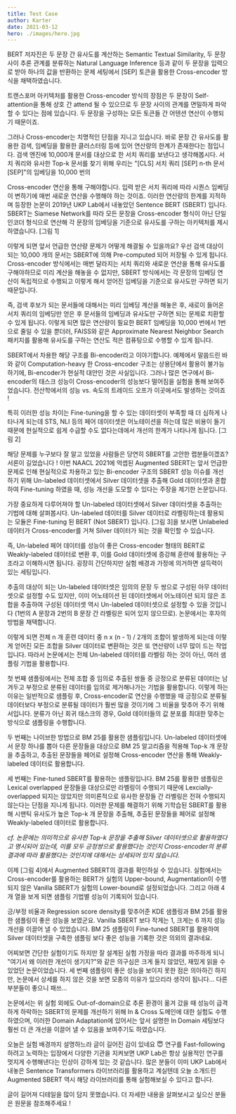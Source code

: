 ```yaml
---
title: Test Case
author: Karter
date: 2021-03-12
hero: ./images/hero.jpg
---
```


BERT 저자진은 두 문장 간 유사도를 계산하는 Semantic Textual Similarity, 두 문장 사이 추론 관계를 분류하는 Natural Language Inference 등과 같이 두 문장을 입력으로 받아 하나의 값을 반환하는 문제 세팅에서 [SEP] 토큰을 활용한 Cross-encoder 방식을 채택하였습니다.

트랜스포머 아키텍처를 활용한 Cross-encoder 방식의 장점은 두 문장이 Self-attention을 통해 상호 간 attend 될 수 있으므로 두 문장 사이의 관계를 면밀하게 파악할 수 있다는 점에 있습니다. 두 문장을 구성하는 모든 토큰들 간 어텐션 연산이 수행되기 때문이죠.

그러나 Cross-encoder는 치명적인 단점을 지니고 있습니다. 바로 문장 간 유사도를 활용한 검색, 임베딩을 활용한 클러스터링 등에 있어 연산량의 한계가 존재한다는 점입니다. 검색 엔진에 10,000개 문서를 대상으로 한 서치 쿼리를 보낸다고 생각해봅시다. 서치 쿼리와 유사한 Top-k 문서를 찾기 위해 우리는 "[CLS] 서치 쿼리 [SEP] n-th 문서 [SEP]"의 임베딩을 10,000 번의 

Cross-encoder 연산을 통해 구해야합니다. 입력 받은 서치 쿼리에 따라 시퀀스 임베딩이 변하기에 매번 새로운 연산을 수행해야 하는 것이죠. 
이러한 연산량의 한계를 지적하며 등장한 논문이 2019년 UKP Lab에서 내놓았던 Sentence BERT (SBERT) 입니다. SBERT는 Siamese Network를 따라 모든 문장을 Cross-encoder 형식이 아닌 단일 인코더 형식으로 연산해 각 문장의 임베딩을 기준으로 유사도를 구하는 아키텍처를 제시하였습니다. [그림 1]

이렇게 되면 앞서 언급한 연산량 문제가 어떻게 해결될 수 있을까요? 우선 검색 대상이 되는 10,000 개의 문서는 SBERT에 의해 Pre-computed 되어 저장될 수 있게 됩니다. Cross-encoder 방식에서는 매번 달라지는 서치 쿼리와 새로운 연산을 통해 유사도를 구해야하므로 미리 계산을 해놓을 수 없지만, SBERT 방식에서는 각 문장의 임베딩 연산이 독립적으로 수행되고 이렇게 해서 얻어진 임베딩을 기준으로 유사도만 구하면 되기 때문입니다.

즉, 검색 후보가 되는 문서들에 대해서는 미리 임베딩 계산을 해놓은 후, 새로이 들어온 서치 쿼리의 임베딩만 얻은 후 문서들의 임베딩과 유사도만 구하면 되는 문제로 치환할 수 있게 됩니다. 이렇게 되면 많은 연산량이 필요한 BERT 임베딩을 10,000 번에서 1번으로 줄일 수 있을 뿐더러, FAISS와 같은 Approximate Nearest Neighbor Search 패키지를 활용해 유사도를 구하는 연산도 적은 컴퓨팅으로 수행할 수 있게 됩니다.

SBERT에서 차용한 해당 구조를 Bi-encoder라고 이야기합니다. 예제에서 말씀드린 바와 같이 Computation-heavy 한 Cross-encoder 구조는 상용단에서 활용이 불가능하기에, Bi-encoder가 현실적 대안인 것은 사실입니다. 그러나 많은 연구에서 Bi-encoder의 태스크 성능이 Cross-encoder의 성능보다 떨어짐을 실험을 통해 보여주었습니다. 전산학에서의 성능 vs. 속도의 트레이드 오프가 이곳에서도 발생하는 것이죠 !

특히 이러한 성능 차이는 Fine-tuning을 할 수 있는 데이터셋이 부족할 때 더 심하게 나타나게 되는데 STS, NLI 등의 페어 데이터셋은 어노테이션을 하는데 많은 비용이 들기 때문에 현실적으로 쉽게 수급할 수도 없다는데에서 개선의 한계가 나타나게 됩니다. [그림 2]

해당 문제를 누구보다 잘 알고 있었을 사람들은 당연히 SBERT를 고안한 랩분들이겠죠? 서론이 길었습니다 ! 이번 NAACL 2021에 억셉된 Augmented SBERT는 앞서 언급한 문제로 인해 현실적으로 차용하고 있는 Bi-encoder 구조의 SBERT 성능 이슈를 개선하기 위해 Un-labeled 데이터셋에서 Silver 데이터셋을 추출해 Gold 데이터셋과 혼합하여 Fine-tuning 하였을 때, 성능 개선을 도모할 수 있다는 주장을 제기한 논문입니다.

가장 중요하게 다루어져야 할 Un-labeled 데이터셋에서 Silver 데이터셋을 추출하는 기법에 대해 살펴봅시다. Un-labeled 데이터를 Silver 데이터로 라벨링하는데 활용되는 모듈은 Fine-tuning 된 BERT (Not SBERT) 입니다. [그림 3]을 보시면 Unlabeled 데이터가 Cross-encoder를 거쳐 Silver 데이터가 되는 것을 확인할 수 있습니다.

즉, Un-labeled 페어 데이터를 성능이 좋은 Cross-encoder 형태의 BERT로 Weakly-labeled 데이터로 변환 후, 이를 Gold 데이터셋에 증강해 훈련에 활용하는 구조라고 이해하시면 됩니다. 굉장히 간단하지만 실험 배경과 가정에 의거하면 설득력이 있는 세팅입니다.

추출의 대상이 되는 Un-labeled 데이터셋은 임의의 문장 두 쌍으로 구성된 아무 데이터셋으로 설정할 수도 있지만, 이미 어노테이션 된 데이터셋에서 어노테이션 되지 않은 조합을 추출하여 구성된 데이터셋 역시 Un-labeled 데이터셋으로 설정할 수 있을 것입니다 (1번의 A 문장과 2번의 B 문장 간 라벨링은 되어 있지 않으므로). 논문에서는 후자의 방법을 채택합니다.

이렇게 되면 전체 n 개 훈련 데이터 중 n x (n - 1) / 2개의 조합이 발생하게 되는데 이렇게 얻어진 모든 조합을 Silver 데이터로 변환하는 것은 또 연산량이 너무 많이 드는 작업입니다. 따라서 논문에서는 전체 Un-labeled 데이터를 라벨링 하는 것이 아닌, 여러 샘플링 기법을 활용합니다.

첫 번째 샘플링에서는 전체 조합 중 임의로 추출된 쌍들 중 긍정으로 분류된 데이터는 남겨두고 부정으로 분류된 데이터를 임의로 제거해나가는 기법을 활용합니다. 이렇게 하는 이유는 일반적으로 샘플링 후, Cross-encoder로 연산을 수행했을 때 긍정으로 분류될 데이터보다 부정으로 분류될 데이터가 훨씬 많을 것이기에 그 비율을 맞추어 주기 위해서입니다. 분류가 아닌 회귀 태스크의 경우, Gold 데이터들의 값 분포를 최대한 맞추는 방식으로 샘플링을 수행합니다.

두 번째는 나이브한 방법으로 BM 25를 활용한 샘플링입니다. Un-labeled 데이터셋에서 문장 하나를 뽑아 다른 문장들을 대상으로 BM 25 알고리즘을 적용해 Top-k 개 문장을 추출하고, 추출된 문장들을 페어로 설정해 Cross-encoder 연산을 통해 Weakly-labeled 데이터로 활용합니다.

세 번째는 Fine-tuned SBERT를 활용하는 샘플링입니다. BM 25를 활용한 샘플링은 Lexical overlapped 문장들을 대상으로만 라벨링이 수행되기 때문에 Lexcially-overlapped 되지는 않았지만 의미론적으로 유사한 문장들 간 라벨링은 전혀 수행되지 않는다는 단점을 지니게 됩니다. 이러한 문제를 해결하기 위해 기학습된 SBERT를 활용해 시맨틱 유사도가 높은 Top-k 개 문장을 추출해, 추출된 문장들을 페어로 설정해 Weakly-labeled 데이터로 활용합니다.

*cf. 논문에는 의미적으로 유사한 Top-k 문장을 추출해 Silver 데이터셋으로 활용하였다고 명시되어 있는데, 이를 모두 긍정쌍으로 활용했다는 것인지 Cross-encoder의 분류 결과에 따라 활용했다는 것인지에 대해서는 상세되어 있지 않습니다.*

이제 [그림 4]에서 Augmented SBERT의 결과를 확인하실 수 있습니다. 실험에서는 Cross-encoder를 활용하는 BERT가 실험의 Upper-bound, Augmentation이 수행되지 않은 Vanilla SBERT가 실험의 Lower-bound로 설정되었습니다. 그리고 아래 4개 열을 보게 되면 샘플링 기법별 성능이 기록되어 있습니다.

긍/부정 비율과 Regression score density를 맞추어준 KDE 샘플링과 BM 25를 활용한 샘플링이 좋은 성능을 보였군요. Vanilla SBERT 보다 작게는 1, 크게는 6 까지 성능 개선을 이끌어 낼 수 있었습니다. BM 25 샘플링이 Fine-tuned SBERT를 활용하여 Silver 데이터셋을 구축한 샘플링 보다 좋은 성능을 기록한 것은 의외의 결과네요.

어찌보면 간단한 실험이기도 하지만 잘 설계된 실험 가정을 따라 결과를 마주하게 되니 "여기서 왜 이러한 개선이 생기지?"와 같은 의구심은 크게 들지 않았던, 재밌게 읽을 수 있었던 논문이었습니다. 세 번째 샘플링이 좋은 성능을 보이지 못한 점은 의아하긴 하지만, 논문에서 상세를 하지 않은 것을 보면 모종의 이유가 있으리라 생각이 됩니다... 다른 부분들이 좋으니 패쓰...

논문에서는 위 실험 외에도 Out-of-domain으로 추론 환경이 옮겨 갔을 때 성능이 급격하게 하락하는 SBERT의 문제를 개선하기 위해 In & Cross 도메인에 대한 실험도 수행하였으며, 이러한 Domain Adaptation에 있어서는 앞서 설명한 In Domain 세팅보다 훨씬 더 큰 개선을 이끌어 낼 수 있음을 보여주기도 하였습니다.

오늘은 실험 배경까지 설명하느라 글이 길어진 감이 있네요 😇 연구를 Fast-following 하려고 노력하는 입장에서 다양한 기관을 지켜보면 UKP Lab은 항상 실용적인 연구를 멋지게 수행해낸다는 인상이 강하게 있는 것 같습니다. 많은 분들이 이미 UKP Lab에서 내놓은 Sentence Transformers 라이브러리를 활용하고 계실텐데 오늘 소개드린 Augmented SBERT 역시 해당 라이브러리를 통해 실험해보실 수 있다고 합니다.

글이 길어져 디테일을 많이 담지 못했습니다. 더 자세한 내용을 살펴보시고 싶으신 분들은 원문을 참조해주세요 !

